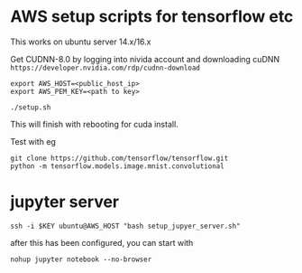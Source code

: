 # AWS setup scripts for tensorflow etc

This works on ubuntu server 14.x/16.x

Get CUDNN-8.0 by logging into nivida account and downloading cuDNN
`https://developer.nvidia.com/rdp/cudnn-download`

```
export AWS_HOST=<public_host_ip>
export AWS_PEM_KEY=<path to key>

./setup.sh
```
This will finish with rebooting for cuda install.

Test with eg
```
git clone https://github.com/tensorflow/tensorflow.git
python -m tensorflow.models.image.mnist.convolutional
```

# jupyter server

```
ssh -i $KEY ubuntu@AWS_HOST "bash setup_jupyer_server.sh"
```
after this has been configured, you can start with
```
nohup jupyter notebook --no-browser
```
